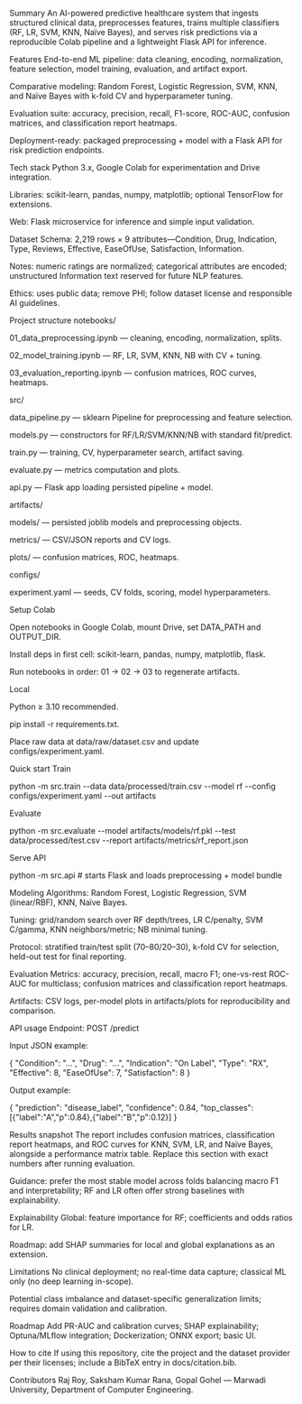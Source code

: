 Summary
An AI-powered predictive healthcare system that ingests structured clinical data, preprocesses features, trains multiple classifiers (RF, LR, SVM, KNN, Naïve Bayes), and serves risk predictions via a reproducible Colab pipeline and a lightweight Flask API for inference.

Features
End-to-end ML pipeline: data cleaning, encoding, normalization, feature selection, model training, evaluation, and artifact export.

Comparative modeling: Random Forest, Logistic Regression, SVM, KNN, and Naïve Bayes with k-fold CV and hyperparameter tuning.

Evaluation suite: accuracy, precision, recall, F1-score, ROC-AUC, confusion matrices, and classification report heatmaps.

Deployment-ready: packaged preprocessing + model with a Flask API for risk prediction endpoints.

Tech stack
Python 3.x, Google Colab for experimentation and Drive integration.

Libraries: scikit-learn, pandas, numpy, matplotlib; optional TensorFlow for extensions.

Web: Flask microservice for inference and simple input validation.

Dataset
Schema: 2,219 rows × 9 attributes—Condition, Drug, Indication, Type, Reviews, Effective, EaseOfUse, Satisfaction, Information.

Notes: numeric ratings are normalized; categorical attributes are encoded; unstructured Information text reserved for future NLP features.

Ethics: uses public data; remove PHI; follow dataset license and responsible AI guidelines.

Project structure
notebooks/

01_data_preprocessing.ipynb — cleaning, encoding, normalization, splits.

02_model_training.ipynb — RF, LR, SVM, KNN, NB with CV + tuning.

03_evaluation_reporting.ipynb — confusion matrices, ROC curves, heatmaps.

src/

data_pipeline.py — sklearn Pipeline for preprocessing and feature selection.

models.py — constructors for RF/LR/SVM/KNN/NB with standard fit/predict.

train.py — training, CV, hyperparameter search, artifact saving.

evaluate.py — metrics computation and plots.

api.py — Flask app loading persisted pipeline + model.

artifacts/

models/ — persisted joblib models and preprocessing objects.

metrics/ — CSV/JSON reports and CV logs.

plots/ — confusion matrices, ROC, heatmaps.

configs/

experiment.yaml — seeds, CV folds, scoring, model hyperparameters.

Setup
Colab

Open notebooks in Google Colab, mount Drive, set DATA_PATH and OUTPUT_DIR.

Install deps in first cell: scikit-learn, pandas, numpy, matplotlib, flask.

Run notebooks in order: 01 → 02 → 03 to regenerate artifacts.

Local

Python ≥ 3.10 recommended.

pip install -r requirements.txt.

Place raw data at data/raw/dataset.csv and update configs/experiment.yaml.

Quick start
Train

python -m src.train --data data/processed/train.csv --model rf --config configs/experiment.yaml --out artifacts

Evaluate

python -m src.evaluate --model artifacts/models/rf.pkl --test data/processed/test.csv --report artifacts/metrics/rf_report.json

Serve API

python -m src.api # starts Flask and loads preprocessing + model bundle

Modeling
Algorithms: Random Forest, Logistic Regression, SVM (linear/RBF), KNN, Naïve Bayes.

Tuning: grid/random search over RF depth/trees, LR C/penalty, SVM C/gamma, KNN neighbors/metric; NB minimal tuning.

Protocol: stratified train/test split (70–80/20–30), k-fold CV for selection, held-out test for final reporting.

Evaluation
Metrics: accuracy, precision, recall, macro F1; one-vs-rest ROC-AUC for multiclass; confusion matrices and classification report heatmaps.

Artifacts: CSV logs, per-model plots in artifacts/plots for reproducibility and comparison.

API usage
Endpoint: POST /predict

Input JSON example:

{ "Condition": "...", "Drug": "...", "Indication": "On Label", "Type": "RX", "Effective": 8, "EaseOfUse": 7, "Satisfaction": 8 }

Output example:

{ "prediction": "disease_label", "confidence": 0.84, "top_classes": [{"label":"A","p":0.84},{"label":"B","p":0.12}] }

Results snapshot
The report includes confusion matrices, classification report heatmaps, and ROC curves for KNN, SVM, LR, and Naïve Bayes, alongside a performance matrix table. Replace this section with exact numbers after running evaluation.

Guidance: prefer the most stable model across folds balancing macro F1 and interpretability; RF and LR often offer strong baselines with explainability.

Explainability
Global: feature importance for RF; coefficients and odds ratios for LR.

Roadmap: add SHAP summaries for local and global explanations as an extension.

Limitations
No clinical deployment; no real-time data capture; classical ML only (no deep learning in-scope).

Potential class imbalance and dataset-specific generalization limits; requires domain validation and calibration.

Roadmap
Add PR-AUC and calibration curves; SHAP explainability; Optuna/MLflow integration; Dockerization; ONNX export; basic UI.

How to cite
If using this repository, cite the project and the dataset provider per their licenses; include a BibTeX entry in docs/citation.bib.

Contributors
Raj Roy, Saksham Kumar Rana, Gopal Gohel — Marwadi University, Department of Computer Engineering.
